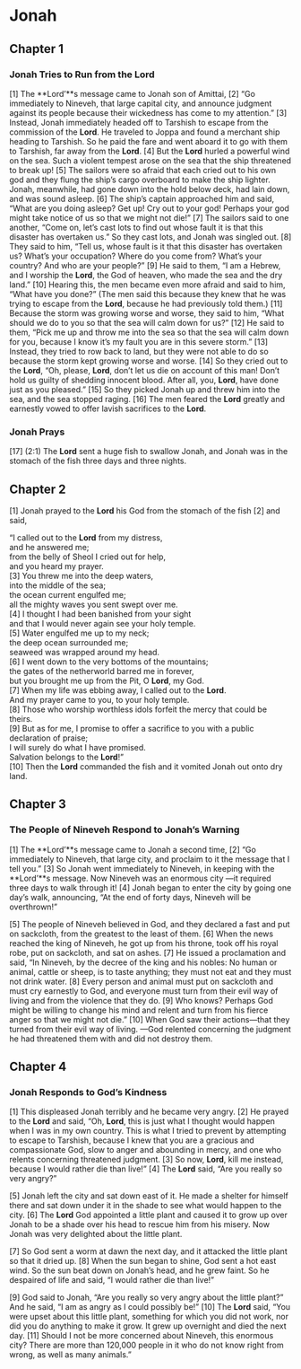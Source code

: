 # Jonah

## Chapter 1

### Jonah Tries to Run from the Lord

[1] The **Lord’**s message came to Jonah son of Amittai,
[2] “Go immediately to Nineveh, that large capital city, and announce judgment against its people because their wickedness has come to my attention.”
[3] Instead, Jonah immediately headed off to Tarshish to escape from the commission of the **Lord**. He traveled to Joppa and found a merchant ship heading to Tarshish. So he paid the fare and went aboard it to go with them to Tarshish, far away from the **Lord**.
[4] But the **Lord** hurled a powerful wind on the sea. Such a violent tempest arose on the sea that the ship threatened to break up!
[5] The sailors were so afraid that each cried out to his own god and they flung the ship’s cargo overboard to make the ship lighter. Jonah, meanwhile, had gone down into the hold below deck, had lain down, and was sound asleep.
[6] The ship’s captain approached him and said, “What are you doing asleep? Get up! Cry out to your god! Perhaps your god might take notice of us so that we might not die!”
[7] The sailors said to one another, “Come on, let’s cast lots to find out whose fault it is that this disaster has overtaken us.” So they cast lots, and Jonah was singled out.
[8] They said to him, “Tell us, whose fault is it that this disaster has overtaken us? What’s your occupation? Where do you come from? What’s your country? And who are your people?”
[9] He said to them, “I am a Hebrew, and I worship the **Lord**, the God of heaven, who made the sea and the dry land.”
[10] Hearing this, the men became even more afraid and said to him, “What have you done?” (The men said this because they knew that he was trying to escape from the **Lord**, because he had previously told them.)
[11] Because the storm was growing worse and worse, they said to him, “What should we do to you so that the sea will calm down for us?”
[12] He said to them, “Pick me up and throw me into the sea so that the sea will calm down for you, because I know it’s my fault you are in this severe storm.”
[13] Instead, they tried to row back to land, but they were not able to do so because the storm kept growing worse and worse.
[14] So they cried out to the **Lord**, “Oh, please, **Lord**, don’t let us die on account of this man! Don’t hold us guilty of shedding innocent blood. After all, you, **Lord**, have done just as you pleased.”
[15] So they picked Jonah up and threw him into the sea, and the sea stopped raging.
[16] The men feared the **Lord** greatly and earnestly vowed to offer lavish sacrifices to the **Lord**.

### Jonah Prays

[17] (2:1) The **Lord** sent a huge fish to swallow Jonah, and Jonah was in the stomach of the fish three days and three nights.

## Chapter 2

[1] Jonah prayed to the **Lord** his God from the stomach of the fish
[2] and said,

“I called out to the **Lord** from my distress,<br>
and he answered me;<br>
from the belly of Sheol I cried out for help,<br>
and you heard my prayer.<br>
[3] You threw me into the deep waters,<br>
into the middle of the sea;<br>
the ocean current engulfed me;<br>
all the mighty waves you sent swept over me.<br>
[4] I thought I had been banished from your sight<br>
and that I would never again see your holy temple.<br>
[5] Water engulfed me up to my neck;<br>
the deep ocean surrounded me;<br>
seaweed was wrapped around my head.<br>
[6] I went down to the very bottoms of the mountains;<br>
the gates of the netherworld barred me in forever,<br>
but you brought me up from the Pit, O **Lord**, my God.<br>
[7] When my life was ebbing away, I called out to the **Lord**.<br>
And my prayer came to you, to your holy temple.<br>
[8] Those who worship worthless idols forfeit the mercy that could be theirs.<br>
[9] But as for me, I promise to offer a sacrifice to you with a public declaration of praise;<br>
I will surely do what I have promised.<br>
Salvation belongs to the **Lord**!”<br>
[10] Then the **Lord** commanded the fish and it vomited Jonah out onto dry land.

## Chapter 3

### The People of Nineveh Respond to Jonah’s Warning

[1] The **Lord’**s message came to Jonah a second time,
[2] “Go immediately to Nineveh, that large city, and proclaim to it the message that I tell you.”
[3] So Jonah went immediately to Nineveh, in keeping with the **Lord’**s message. Now Nineveh was an enormous city —it required three days to walk through it!
[4] Jonah began to enter the city by going one day’s walk, announcing, “At the end of forty days, Nineveh will be overthrown!”

[5] The people of Nineveh believed in God, and they declared a fast and put on sackcloth, from the greatest to the least of them.
[6] When the news reached the king of Nineveh, he got up from his throne, took off his royal robe, put on sackcloth, and sat on ashes.
[7] He issued a proclamation and said, “In Nineveh, by the decree of the king and his nobles: No human or animal, cattle or sheep, is to taste anything; they must not eat and they must not drink water.
[8] Every person and animal must put on sackcloth and must cry earnestly to God, and everyone must turn from their evil way of living and from the violence that they do.
[9] Who knows? Perhaps God might be willing to change his mind and relent and turn from his fierce anger so that we might not die.”
[10] When God saw their actions—that they turned from their evil way of living. —God relented concerning the judgment he had threatened them with and did not destroy them.

## Chapter 4

### Jonah Responds to God’s Kindness

[1] This displeased Jonah terribly and he became very angry.
[2] He prayed to the **Lord** and said, “Oh, **Lord**, this is just what I thought would happen when I was in my own country. This is what I tried to prevent by attempting to escape to Tarshish, because I knew that you are a gracious and compassionate God, slow to anger and abounding in mercy, and one who relents concerning threatened judgment.
[3] So now, **Lord**, kill me instead, because I would rather die than live!”
[4] The **Lord** said, “Are you really so very angry?”

[5] Jonah left the city and sat down east of it. He made a shelter for himself there and sat down under it in the shade to see what would happen to the city.
[6] The **Lord** God appointed a little plant and caused it to grow up over Jonah to be a shade over his head to rescue him from his misery. Now Jonah was very delighted about the little plant.

[7] So God sent a worm at dawn the next day, and it attacked the little plant so that it dried up.
[8] When the sun began to shine, God sent a hot east wind. So the sun beat down on Jonah’s head, and he grew faint. So he despaired of life and said, “I would rather die than live!”

[9] God said to Jonah, “Are you really so very angry about the little plant?” And he said, “I am as angry as I could possibly be!”
[10] The **Lord** said, “You were upset about this little plant, something for which you did not work, nor did you do anything to make it grow. It grew up overnight and died the next day.
[11] Should I not be more concerned about Nineveh, this enormous city? There are more than 120,000 people in it who do not know right from wrong, as well as many animals.”

